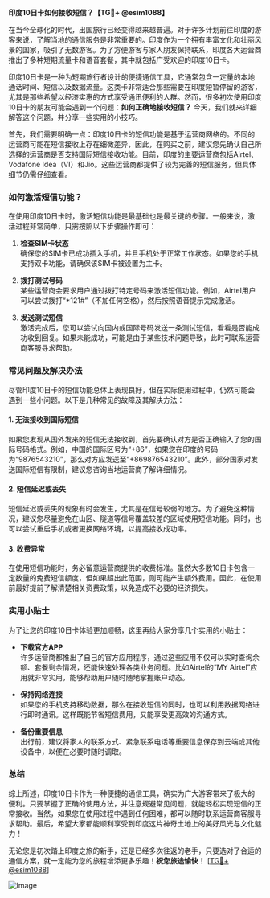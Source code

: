 **印度10日卡如何接收短信？【TG💪+ @esim1088】**

在当今全球化的时代，出国旅行已经变得越来越普遍。对于许多计划前往印度的游客来说，了解当地的通信服务是非常重要的。印度作为一个拥有丰富文化和壮丽风景的国家，吸引了无数游客。为了方便游客与家人朋友保持联系，印度各大运营商推出了多种短期流量卡和语音套餐，其中就包括广受欢迎的印度10日卡。

印度10日卡是一种为短期旅行者设计的便捷通信工具，它通常包含一定量的本地通话时间、短信以及数据流量。这类卡非常适合那些需要在印度短暂停留的游客，尤其是那些希望以经济实惠的方式享受通讯便利的人群。然而，很多初次使用印度10日卡的朋友可能会遇到一个问题：**如何正确地接收短信？** 今天，我们就来详细解答这个问题，并分享一些实用的小技巧。

首先，我们需要明确一点：印度10日卡的短信功能是基于运营商网络的。不同的运营商可能在短信接收上存在细微差异，因此，在购买之前，建议您先确认自己所选择的运营商是否支持国际短信接收功能。目前，印度的主要运营商包括Airtel、Vodafone Idea（VI）和Jio。这些运营商都提供了较为完善的短信服务，但具体细节仍需仔细查看。

### 如何激活短信功能？

在使用印度10日卡时，激活短信功能是最基础也是最关键的步骤。一般来说，激活过程非常简单，只需按照以下步骤操作即可：

1. **检查SIM卡状态**  
   确保您的SIM卡已成功插入手机，并且手机处于正常工作状态。如果您的手机支持双卡功能，请确保该SIM卡被设置为主卡。

2. **拨打测试号码**  
   某些运营商会要求用户通过拨打特定号码来激活短信功能。例如，Airtel用户可以尝试拨打“*121#”（不加任何空格），然后按照语音提示完成激活。

3. **发送测试短信**  
   激活完成后，您可以尝试向国内或国际号码发送一条测试短信，看看是否能成功收到回复。如果未能成功，可能是由于某些技术问题导致，此时可联系运营商客服寻求帮助。

### 常见问题及解决办法

尽管印度10日卡的短信功能总体上表现良好，但在实际使用过程中，仍然可能会遇到一些小问题。以下是几种常见的故障及其解决方法：

#### 1. **无法接收到国际短信**
   如果您发现从国外发来的短信无法接收到，首先要确认对方是否正确输入了您的国际号码格式。例如，中国的国际区号为“+86”，如果您在印度的号码为“9876543210”，那么对方应发送至“+869876543210”。此外，部分国家对发送国际短信有限制，建议您咨询当地运营商了解详细情况。

#### 2. **短信延迟或丢失**
   短信延迟或丢失的现象有时会发生，尤其是在信号较弱的地方。为了避免这种情况，建议您尽量避免在山区、隧道等信号覆盖较差的区域使用短信功能。同时，也可以尝试重启手机或者更换网络环境，以提高接收成功率。

#### 3. **收费异常**
   在使用短信功能时，务必留意运营商提供的收费标准。虽然大多数10日卡包含一定数量的免费短信额度，但如果超出此范围，则可能产生额外费用。因此，在使用前最好提前了解清楚相关资费政策，以免造成不必要的经济损失。

### 实用小贴士

为了让您的印度10日卡体验更加顺畅，这里再给大家分享几个实用的小贴士：

- **下载官方APP**  
  许多运营商都推出了自己的官方应用程序，通过这些应用不仅可以实时查询余额、套餐剩余情况，还能快速处理各类业务问题。比如Airtel的“MY Airtel”应用就非常实用，能够帮助用户随时随地掌握账户动态。

- **保持网络连接**  
  如果您的手机支持移动数据，那么在接收短信的同时，也可以利用数据网络进行即时通讯。这样既能节省短信费用，又能享受更高效的沟通方式。

- **备份重要信息**  
  出行前，建议将家人的联系方式、紧急联系电话等重要信息保存到云端或其他设备中，以便在必要时随时调取。

### 总结

综上所述，印度10日卡作为一种便捷的通信工具，确实为广大游客带来了极大的便利。只要掌握了正确的使用方法，并注意规避常见问题，就能轻松实现短信的正常接收。当然，如果您在使用过程中遇到任何困难，都可以随时联系运营商客服寻求帮助。最后，希望大家都能顺利享受到印度这片神奇土地上的美好风光与文化魅力！

无论您是初次踏上印度之旅的新手，还是已经多次往返的老手，只要选对了合适的通信方案，就一定能为您的旅程增添更多乐趣！**祝您旅途愉快！** [[TG💪+ @esim1088](https://t.me/s/esim1088)]

![Image](https://i.postimg.cc/4NQfJmqS/Snipaste-2025-05-13-00-14-12.png)